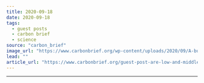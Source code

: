 ```yaml
---
title: 2020-09-18
date: 2020-09-18
tags: 
  - guest posts
  - carbon brief
  - science
source: "carbon_brief"
image_url: "https://www.carbonbrief.org/wp-content/uploads/2020/09/A-butcher-prepares-cuts-of-meat-in-Kota-Kinabalu-Malaysian-Borneo-583x372.jpg"
lead: ""
article_url: "https://www.carbonbrief.org/guest-post-are-low-and-middle-income-countries-bound-to-eat-more-meat"
---
```


---
